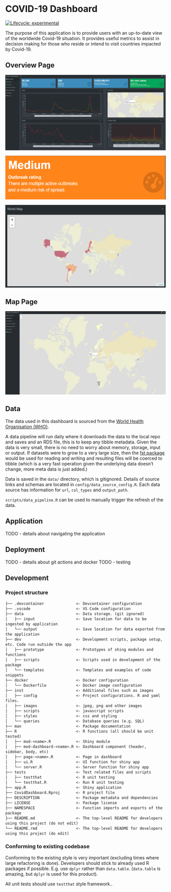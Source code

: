 
<!-- README.md is generated from README.Rmd. Please edit that file -->

# COVID-19 Dashboard

<!-- badges: start -->

[![Lifecycle:
experimental](https://img.shields.io/badge/lifecycle-experimental-orange.svg)](https://lifecycle.r-lib.org/articles/stages.html#experimental)
<!-- badges: end -->

The purpose of this application is to provide users with an up-to-date
view of the worldwide Covid-19 situation. It provides useful metrics to
assist in decision making for those who reside or intend to visit
countries impacted by Covid-19.

## Overview Page

![Screenshot of dashboard](inst/images/snapshot-sm.png)

![Screenshot of dashboard](inst/images/outbreak-rating-example.png)

![Screenshot of dashboard](inst/images/map-example.png)

## Map Page

![Screenshot of dashboard](inst/images/map-page-sm.png)

## Data

The data used in this dashboard is sourced from the [World Health
Organisation (WHO)](https://covid19.who.int/data).

A data pipeline will run daily where it downloads the data to the local
repo and saves and an RDS file, this is to keep any tibble metadata.
Given the data is very small, there is no need to worry about memory,
storage, input or output. If datasets were to grow to a very large size,
then the [fst package](https://www.fstpackage.org/) would be used for
reading and writing and resulting files will be coerced to tibble (which
is a very fast operation given the underlying data doesn’t change, more
meta data is just added.)

Data is saved in the `data/` directory, which is gitignored. Details of
source links and schemas are located in `config/data_source_config.R`.
Each data source has information for `url`, `col_types` and
`output_path`.

`scripts/data_pipeline.R` can be used to manually trigger the refresh of
the data.

## Application

TODO - details about navigating the application

## Deployment

TODO - details about git actions and docker TODO - testing

## Development

### Project structure


    ├── .devcontainer              <- Devcontainer configuration
    ├── .vscode                    <- VS Code configuration
    ├── data                       <- Data storage. (git ignored)
    │   ├── input                  <- Save location for data to be ingested by application
    │   └── output                 <- Save location for data exported from the application
    ├── dev                        <- Development scripts, package setup, etc. Code run outside the app
    │   ├── prototype              <- Prototypes of shing modules and functions 
    │   ├── scripts                <- Scripts used in development of the package
    │   └── templates              <- Templates and examples of code snippets
    ├── docker                     <- Docker configuration
    │   └── Dockerfile             <- Docker image configuration
    ├── inst                       <- Additional files such as images
    │   ├── config                 <- Project configurations. R and yaml files.
    │   ├── images                 <- jpeg, png and other images 
    │   ├── scripts                <- javascript scripts
    │   ├── styles                 <- css and styling
    │   └── queries                <- Database queries (e.g. SQL)
    ├── man                        <- Package documentation
    ├── R                          <- R functions (all should be unit tested)
    │   ├── mod-<name>.R           <- Shiny module
    │   ├── mod-dashboard-<name>.R <- Dashboard component (header, sidebar, body, etc)
    │   ├── page-<name>.R          <- Page in dashboard
    │   ├── ui.R                   <- UI function for shiny app
    │   └── server.R               <- Server function for shiny app
    ├── tests                      <- Test related files and scripts
    │   ├── testthat               <- R unit testing
    │   └── testthat.R             <- Run R unit testing
    ├── app.R                      <- Shiny application
    ├── CovidDashboard.Rproj       <- R project file
    ├── DESCRIPTION                <- Package metadata and dependencies
    ├── LICENSE                    <- Package license
    ├── NAMESPACE                  <- Function imports and exports of the package
    ├── README.md                  <- The top-level README for developers using this project (do not edit)
    └── README.rmd                 <- The top-level README for developers using this project (do edit)

### Conforming to existing codebase

Conforming to the existing style is very important (excluding times
where large refactoring is done). Developers should stick to already
used R packages if possible. E.g. use `dplyr` rather than `data.table`.
(`data.table` is amazing, but `dplyr` is used for this product).

All unit tests should use `testthat` style framework..
